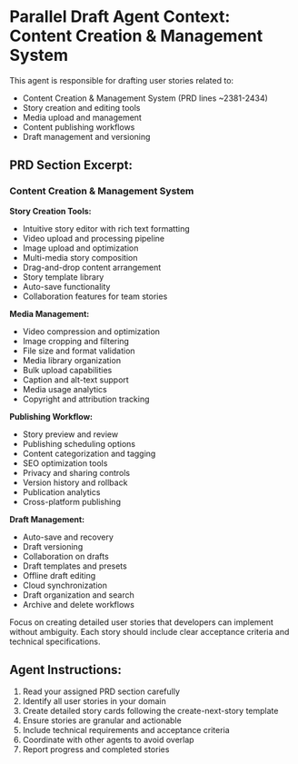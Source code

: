 # Parallel Draft Agent Context: Content Creation & Management System

This agent is responsible for drafting user stories related to:
- Content Creation & Management System (PRD lines ~2381-2434)
- Story creation and editing tools
- Media upload and management
- Content publishing workflows
- Draft management and versioning

## PRD Section Excerpt:
### Content Creation & Management System

**Story Creation Tools:**
- Intuitive story editor with rich text formatting
- Video upload and processing pipeline
- Image upload and optimization
- Multi-media story composition
- Drag-and-drop content arrangement
- Story template library
- Auto-save functionality
- Collaboration features for team stories

**Media Management:**
- Video compression and optimization
- Image cropping and filtering
- File size and format validation
- Media library organization
- Bulk upload capabilities
- Caption and alt-text support
- Media usage analytics
- Copyright and attribution tracking

**Publishing Workflow:**
- Story preview and review
- Publishing scheduling options
- Content categorization and tagging
- SEO optimization tools
- Privacy and sharing controls
- Version history and rollback
- Publication analytics
- Cross-platform publishing

**Draft Management:**
- Auto-save and recovery
- Draft versioning
- Collaboration on drafts
- Draft templates and presets
- Offline draft editing
- Cloud synchronization
- Draft organization and search
- Archive and delete workflows

Focus on creating detailed user stories that developers can implement without ambiguity. Each story should include clear acceptance criteria and technical specifications.

## Agent Instructions:
1. Read your assigned PRD section carefully
2. Identify all user stories in your domain
3. Create detailed story cards following the create-next-story template
4. Ensure stories are granular and actionable
5. Include technical requirements and acceptance criteria
6. Coordinate with other agents to avoid overlap
7. Report progress and completed stories